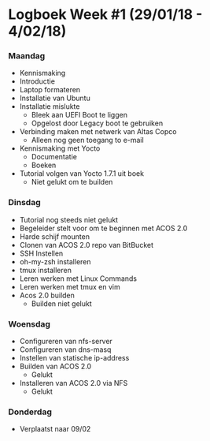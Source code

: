 # Logboek Week #1 (29/01/18 - 4/02/18)
### Maandag
* Kennismaking
* Introductie
* Laptop formateren
* Installatie van Ubuntu
* Installatie mislukte
  * Bleek aan UEFI Boot te liggen
  * Opgelost door Legacy boot te gebruiken
* Verbinding maken met netwerk van Altas Copco
  * Alleen nog geen toegang to e-mail
* Kennismaking met Yocto
  * Documentatie
  * Boeken
* Tutorial volgen van Yocto 1.7.1 uit boek
  * Niet gelukt om te builden
  
    
 

### Dinsdag
* Tutorial nog steeds niet gelukt
 * Begeleider stelt voor om te beginnen met ACOS 2.0
* Harde schijf mounten
* Clonen van ACOS 2.0 repo van BitBucket
* SSH Instellen
* oh-my-zsh installeren
* tmux installeren
* Leren werken met Linux Commands
* Leren werken met tmux en vim
* Acos 2.0 builden
  * Builden niet gelukt
  
### Woensdag
* Configureren van nfs-server
* Configureren van dns-masq
* Instellen van statische ip-address
* Builden van ACOS 2.0
  * Gelukt
* Installeren van ACOS 2.0 via NFS
  * Gelukt
 ### Donderdag
 * Verplaatst naar 09/02


